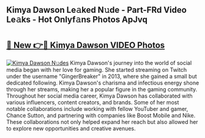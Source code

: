 ## Kimya Dawson Le𝚊ked N𝚞de - Part-FRd Video Le𝚊ks - Hot Onlyf𝚊ns Photos ApJvq

# <h2><a href="http://ab65108.deff.icu/?id=Kimya+Dawson">🔗 New 👉🔴 Kimya Dawson VIDEO Photos</a></h2>

[![Kimya Dawson N𝚞des](https://i.imgur.com/rIISA9y.gif)](http://ab65108.deff.icu/?id=Kimya+Dawson)
Kimya Dawson's journey into the world of social media began with her love for gaming. She started streaming on Twitch under the username "GingerBreaker" in 2013, where she gained a small but dedicated following. Kimya Dawson's charisma and infectious energy shone through her streams, making her a popular figure in the gaming community. Throughout her social media career, Kimya Dawson has collaborated with various influencers, content creators, and brands. Some of her most notable collaborations include working with fellow YouTuber and gamer, Chance Sutton, and partnering with companies like Boost Mobile and Nike. These collaborations not only helped expand her reach but also allowed her to explore new opportunities and creative avenues.
